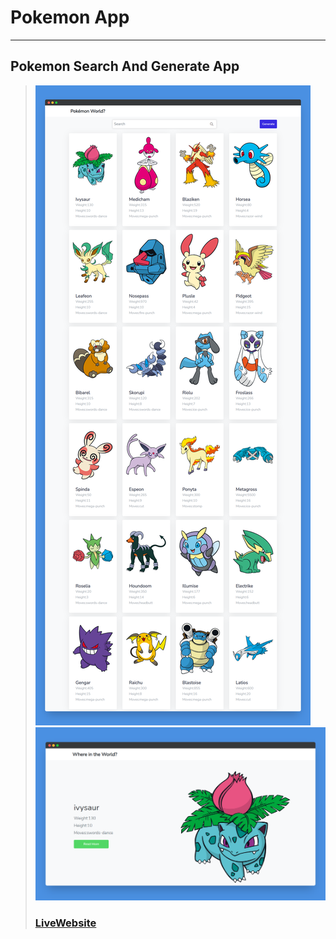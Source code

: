 # Pokemon App
---
Pokemon Search And Generate App 
---
> ![Website](images/pokemonapp.png)
> ![Website](images/pokemonapp2.png)
> ### [LiveWebsite]()